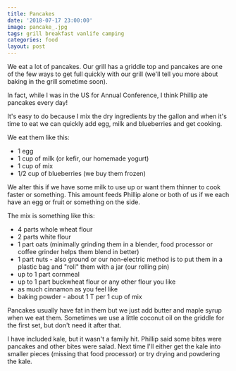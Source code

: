 ```yaml
---
title: Pancakes
date: '2018-07-17 23:00:00'
image: pancake_.jpg
tags: grill breakfast vanlife camping
categories: food
layout: post
---
```


We eat a lot of pancakes. Our grill has a griddle top and pancakes are one of the few ways to get full quickly with our grill (we'll tell you more about baking in the grill sometime soon).

In fact, while I was in the US for Annual Conference, I think Phillip ate pancakes every day!

It's easy to do because I mix the dry ingredients by the gallon and when it's time to eat we can quickly add egg, milk and blueberries and get cooking.

We eat them like this:

* 1 egg
* 1 cup of milk (or kefir, our homemade yogurt)
* 1 cup of mix
* 1/2 cup of blueberries (we buy them frozen)

We alter this if we have some milk to use up or want them thinner to cook faster or something. This amount feeds Phillip alone or both of us if we each have an egg or fruit or something on the side.

The mix is something like this:
* 4 parts whole wheat flour
* 2 parts white flour
* 1 part oats (minimally grinding them in a blender, food processor or coffee grinder helps them blend in better)
* 1 part nuts - also ground or our non-electric method is to put them in a plastic bag and "roll" them with a jar (our rolling pin)
* up to 1 part cornmeal
* up to 1 part buckwheat flour or any other flour you like
* as much cinnamon as you feel like
* baking powder - about 1 T per 1 cup of mix

Pancakes usually have fat in them but we just add butter and maple syrup when we eat them. Sometimes we use a little coconut oil on the griddle for the first set, but don't need it after that.

I have included kale, but it wasn't a family hit. Phillip said some bites were pancakes and other bites were salad. Next time I'll either get the kale into smaller pieces (missing that food processor) or try drying and powdering the kale.